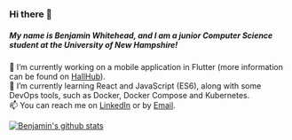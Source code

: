 ### Hi there 👋
##### My name is Benjamin Whitehead, and I am a junior Computer Science student at the University of New Hampshire!

🔭 I’m currently working on a mobile application in Flutter (more information can be found on [HallHub](https://www.hallhub.app)).\
🌱 I’m currently learning React and JavaScript (ES6), along with some DevOps tools, such as Docker, Docker Compose and Kubernetes.\
📫 You can reach me on [LinkedIn](https://www.linkedin.com/in/bmw1042/) or by [Email](mailto:benwhitehead21@gmail.com).

[![Benjamin's github stats](https://github-readme-stats.vercel.app/api?username=benjamin-whitehead)](https://github.com/anuraghazra/github-readme-stats)
